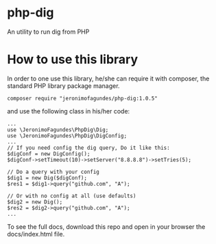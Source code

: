 # php-dig
An utility to run dig from PHP

# How to use this library
In order to one use this library, he/she can require it with composer, 
the standard PHP library package manager.

```
composer require "jeronimofagundes/php-dig:1.0.5"
```  

and use the following class in his/her code:
```
...
use \JeronimoFagundes\PhpDig\Dig;
use \JeronimoFagundes\PhpDig\DigConfig;
...
// If you need config the dig query, Do it like this:
$digConf = new DigConfig();
$digConf->setTimeout(10)->setServer("8.8.8.8")->setTries(5);

// Do a query with your config
$dig1 = new Dig($digConf);
$res1 = $dig1->query("github.com", "A");

// Or with no config at all (use defaults)
$dig2 = new Dig();
$res2 = $dig2->query("github.com", "A");
... 
```

To see the full docs, download this repo and open in your browser the docs/index.html file.